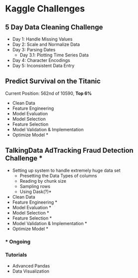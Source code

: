 # Kaggle Challenges

## 5 Day Data Cleaning Challenge
+ Day 1: Handle Missing Values
+ Day 2: Scale and Normalize Data
+ Day 3: Parsing Dates
  + Day 3.1: Plotting Time Series Data
+ Day 4: Character Encodings
+ Day 5: Inconsistent Data Entry

## Predict Survival on the Titanic
Current Position: 562nd of 10590, **Top 6%**
+ Clean Data
+ Feature Engineering
+ Model Evaluation
+ Model Selection
+ Feature Selection
+ Model Validation & Implementation
+ Optimize Model *

## TalkingData AdTracking Fraud Detection Challenge *
+ Setting up system to handle extremely huge data set
  + Presetting the Data Types of columns
  + Reading by chunk size
  + Sampling rows
  + Using Dask(?)*
+ Clean Data 
+ Feature Engineering *
+ Model Evaluation *
+ Model Selection *
+ Feature Selection *
+ Model Validation & Implementation *
+ Optimize Model *

### * Ongoing

### Tutorials
+ Advanced Pandas
+ Data Visualization
